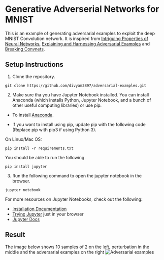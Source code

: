 # Generative Adverserial Networks for MNIST

This is an example of generating adversarial examples to exploit the deep MNIST Convolution network. It is inspired from [Intriguing Properties of Neural Networks](http://arxiv.org/abs/1312.6199), [Explaining and Harnessing Adversarial Examples](https://arxiv.org/abs/1412.6572)
and [Breaking Convnets](http://karpathy.github.io/2015/03/30/breaking-convnets/).  

## Setup Instructions

1. Clone the repository. 
```
git clone https://github.com/divyam3897/adversarial-examples.git
```
2. Make sure tha you have Jupyter Notebook installed. You can install Anaconda (which installs Python, Jupyter Notebook, and a bunch of other useful computing libraries) or use pip.

- To install [Anaconda](https://www.continuum.io/downloads).

- If you want to install using pip, update pip with the following code (Replace pip with pip3 if using Python 3). 

On Linux/Mac OS:
```
pip install -r requirements.txt
```

You should be able to run the following. 
```
pip install jupyter
```

3. Run the following command to open the jupyter notebook in the browser.
```
jupyter notebook
```

For more resources on Jupyter Notebooks, check out the following:
* [Installation Documentation](http://jupyter.readthedocs.io/en/latest/install.html)
* [Trying Jupyter](https://try.jupyter.org/) just in your browser
* [Jupyter Docs](https://jupyter.readthedocs.io/en/latest/index.html)

## Result

The image below shows 10 samples of 2 on the left, perturbation in the middle and the adversarial examples on the right
![Adversarial examples](https://github.com/divyam3897/adversarial-examples/blob/master/result.png)
